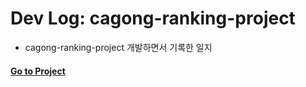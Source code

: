 # Dev Log: cagong-ranking-project

- cagong-ranking-project 개발하면서 기록한 일지

#### [Go to Project](https://github.com/hanbinleejoy/cagong-ranking-project)
